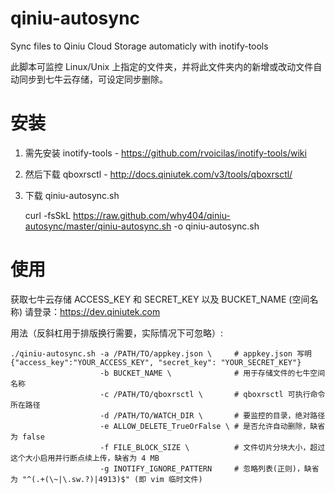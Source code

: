 qiniu-autosync
==============

Sync files to Qiniu Cloud Storage automaticly with inotify-tools

此脚本可监控 Linux/Unix 上指定的文件夹，并将此文件夹内的新增或改动文件自动同步到七牛云存储，可设定同步删除。

安装
====

1. 需先安装 inotify-tools - <https://github.com/rvoicilas/inotify-tools/wiki>
2. 然后下载 qboxrsctl - <http://docs.qiniutek.com/v3/tools/qboxrsctl/>
3. 下载 qiniu-autosync.sh

    curl -fsSkL https://raw.github.com/why404/qiniu-autosync/master/qiniu-autosync.sh -o qiniu-autosync.sh

使用
====

获取七牛云存储 ACCESS_KEY 和 SECRET_KEY 以及 BUCKET_NAME (空间名称) 请登录：<https://dev.qiniutek.com>

用法（反斜杠用于排版换行需要，实际情况下可忽略）:

    ./qiniu-autosync.sh -a /PATH/TO/appkey.json \     # appkey.json 写明 {"access_key":"YOUR_ACCESS_KEY", "secret_key": "YOUR_SECRET_KEY"}
                        -b BUCKET_NAME \              # 用于存储文件的七牛空间名称
                        -c /PATH/TO/qboxrsctl \       # qboxrsctl 可执行命令所在路径
                        -d /PATH/TO/WATCH_DIR \       # 要监控的目录，绝对路径
                        -e ALLOW_DELETE_TrueOrFalse \ # 是否允许自动删除，缺省为 false
                        -f FILE_BLOCK_SIZE \          # 文件切片分块大小，超过这个大小启用并行断点续上传，缺省为 4 MB
                        -g INOTIFY_IGNORE_PATTERN     # 忽略列表(正则)，缺省为 "^(.+(\~|\.sw.?)|4913)$" (即 vim 临时文件)
